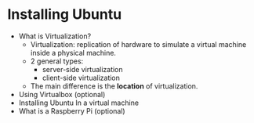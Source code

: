 # Installing Ubuntu
* What is Virtualization?
  * Virtualization: replication of hardware to simulate a virtual machine inside a physical machine.
  * 2 general types:
    * server-side virtualization
    * client-side virtualization
  * The main difference is the **location** of virtualization.
* Using Virtualbox (optional)
* Installing Ubuntu In a virtual machine
* What is a Raspberry Pi (optional)